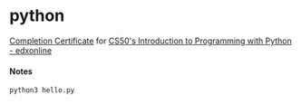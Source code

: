 # python

[Completion Certificate](https://www.instagram.com/p/CveesRhuV8x/) for [CS50's Introduction to Programming with Python - edxonline](https://www.edx.org/course/cs50s-introduction-to-programming-with-python)

#### Notes

```shell
python3 hello.py
```